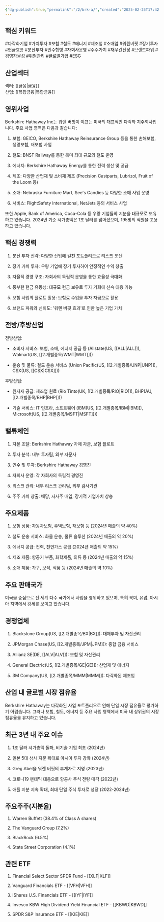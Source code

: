 ```yaml
---
{"dg-publish":true,"permalink":"/2/brk-a/","created":"2025-02-25T17:42:10.266+09:00","updated":"2025-07-29T21:37:04.428+09:00"}
---
```


## 핵심 키워드

#다각화기업 #가치투자 #보험 #철도 #에너지 #제조업 #소매업 #워렌버핏 #장기투자 #현금흐름 #분산투자 #인수합병 #자회사운영 #주주가치 #재무건전성 #브랜드파워 #경영자율성 #위험관리 #글로벌기업 #ESG

## 산업섹터

섹터: [[금융\|금융]]  
산업: [[복합금융\|복합금융]]

## 영위사업

Berkshire Hathaway Inc는 워렌 버핏이 이끄는 미국의 대표적인 다각화 지주회사입니다. 주요 사업 영역은 다음과 같습니다:

1. 보험: GEICO, Berkshire Hathaway Reinsurance Group 등을 통한 손해보험, 생명보험, 재보험 사업
    
2. 철도: BNSF Railway를 통한 북미 최대 규모의 철도 운영
    
3. 에너지: Berkshire Hathaway Energy를 통한 전력 생산 및 공급
    
4. 제조: 다양한 산업재 및 소비재 제조 (Precision Castparts, Lubrizol, Fruit of the Loom 등)
    
5. 소매: Nebraska Furniture Mart, See's Candies 등 다양한 소매 사업 운영
    
6. 서비스: FlightSafety International, NetJets 등의 서비스 사업
    

또한 Apple, Bank of America, Coca-Cola 등 우량 기업들의 지분을 대규모로 보유하고 있습니다. 2024년 기준 시가총액은 1조 달러를 넘어섰으며, 195명의 직원을 고용하고 있습니다.

## 핵심 경쟁력

1. 분산 투자 전략: 다양한 산업에 걸친 포트폴리오로 리스크 분산
    
2. 장기 가치 투자: 우량 기업에 장기 투자하여 안정적인 수익 창출
    
3. 자율적 경영 구조: 자회사의 독립적 운영을 통한 효율성 극대화
    
4. 풍부한 현금 유동성: 대규모 현금 보유로 투자 기회에 신속 대응 가능
    
5. 보험 사업의 플로트 활용: 보험료 수입을 투자 자금으로 활용
    
6. 브랜드 파워와 신뢰도: '워렌 버핏 효과'로 인한 높은 기업 가치
    

## 전방/후방산업

전방산업:

- 소비자 서비스: 보험, 소매, 에너지 공급 등 (Allstate(US, [[ALL\|ALL]]), Walmart(US, [[2.개별종목/WMT\|WMT]]))
    
- 운송 및 물류: 철도 운송 서비스 (Union Pacific(US, [[2.개별종목/UNP\|UNP]]), CSX(US, [[CSX\|CSX]]))
    

후방산업:

- 원자재 공급: 제조업 원료 (Rio Tinto(UK, [[2.개별종목/RIO\|RIO]]), BHP(AU, [[2.개별종목/BHP\|BHP]]))
    
- 기술 서비스: IT 인프라, 소프트웨어 (IBM(US, [[2.개별종목/IBM\|IBM]]), Microsoft(US, [[2.개별종목/MSFT\|MSFT]]))
    

## 밸류체인

1. 자본 조달: Berkshire Hathaway 자체 자금, 보험 플로트
    
2. 투자 분석: 내부 투자팀, 외부 자문사
    
3. 인수 및 투자: Berkshire Hathaway 경영진
    
4. 자회사 운영: 각 자회사의 독립적 경영진
    
5. 리스크 관리: 내부 리스크 관리팀, 외부 감사기관
    
6. 주주 가치 창출: 배당, 자사주 매입, 장기적 기업가치 상승
    

## 주요제품

1. 보험 상품: 자동차보험, 주택보험, 재보험 등 (2024년 매출의 약 40%)
    
2. 철도 운송 서비스: 화물 운송, 물류 솔루션 (2024년 매출의 약 20%)
    
3. 에너지 공급: 전력, 천연가스 공급 (2024년 매출의 약 15%)
    
4. 제조 제품: 항공기 부품, 화학제품, 의류 등 (2024년 매출의 약 15%)
    
5. 소매 제품: 가구, 보석, 식품 등 (2024년 매출의 약 10%)
    

## 주요 판매국가

미국을 중심으로 전 세계 다수 국가에서 사업을 영위하고 있으며, 특히 북미, 유럽, 아시아 지역에서 강세를 보이고 있습니다.

## 경쟁업체

1. Blackstone Group(US, [[2.개별종목/BX\|BX]]): 대체투자 및 자산관리
    
2. JPMorgan Chase(US, [[2.개별종목/JPM\|JPM]]): 종합 금융 서비스
    
3. Allianz SE(DE, [[ALV\|ALV]]): 보험 및 자산관리
    
4. General Electric(US, [[2.개별종목/GE\|GE]]): 산업재 및 에너지
    
5. 3M Company(US, [[2.개별종목/MMM\|MMM]]): 다각화된 제조업
    

## 산업 내 글로벌 시장 점유율

Berkshire Hathaway는 다각화된 사업 포트폴리오로 인해 단일 시장 점유율로 평가하기 어렵습니다. 그러나 보험, 철도, 에너지 등 주요 사업 영역에서 미국 내 상위권의 시장 점유율을 유지하고 있습니다.

## 최근 3년 내 주요 이슈

1. 1조 달러 시가총액 돌파, 비기술 기업 최초 (2024년)
    
2. 일본 5대 상사 지분 확대로 아시아 투자 강화 (2024년)
    
3. Greg Abel을 워렌 버핏의 후계자로 지명 (2023년)
    
4. 코로나19 팬데믹 대응으로 항공사 주식 전량 매각 (2022년)
    
5. 애플 지분 지속 확대, 최대 단일 주식 투자로 성장 (2022-2024년)
    

## 주요주주(지분율)

1. Warren Buffett (38.4% of Class A shares)
    
2. The Vanguard Group (7.2%)
    
3. BlackRock (6.5%)
    
4. State Street Corporation (4.1%)
    

## 관련 ETF

1. Financial Select Sector SPDR Fund - [[XLF\|XLF]]
    
2. Vanguard Financials ETF - [[VFH\|VFH]]
    
3. iShares U.S. Financials ETF - [[IYF\|IYF]]
    
4. Invesco KBW High Dividend Yield Financial ETF - [[KBWD\|KBWD]]
    
5. SPDR S&P Insurance ETF - [[KIE\|KIE]]